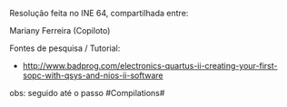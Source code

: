  
Resolução feita no INE 64, compartilhada entre:

  Mariany Ferreira (Copiloto)


Fontes de pesquisa / Tutorial:

- http://www.badprog.com/electronics-quartus-ii-creating-your-first-sopc-with-qsys-and-nios-ii-software

 obs: seguido até o passo #Compilations#
